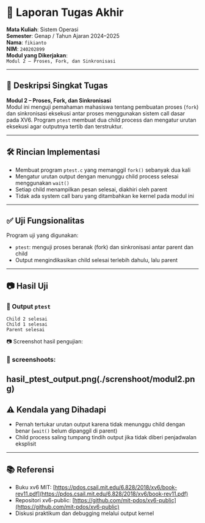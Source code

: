 
# 📝 Laporan Tugas Akhir

**Mata Kuliah**: Sistem Operasi  
**Semester**: Genap / Tahun Ajaran 2024–2025  
**Nama**: `fikianto`  
**NIM**: `240202899`  
**Modul yang Dikerjakan**:  
`Modul 2 – Proses, Fork, dan Sinkronisasi`

---

## 📌 Deskripsi Singkat Tugas

**Modul 2 – Proses, Fork, dan Sinkronisasi**  
Modul ini menguji pemahaman mahasiswa tentang pembuatan proses (`fork`) dan sinkronisasi eksekusi antar proses menggunakan sistem call dasar pada XV6. Program `ptest` membuat dua child process dan mengatur urutan eksekusi agar outputnya tertib dan terstruktur.

---

## 🛠️ Rincian Implementasi

- Membuat program `ptest.c` yang memanggil `fork()` sebanyak dua kali
- Mengatur urutan output dengan menunggu child process selesai menggunakan `wait()`
- Setiap child menampilkan pesan selesai, diakhiri oleh parent
- Tidak ada system call baru yang ditambahkan ke kernel pada modul ini

---

## ✅ Uji Fungsionalitas

Program uji yang digunakan:

- `ptest`: menguji proses beranak (fork) dan sinkronisasi antar parent dan child
- Output mengindikasikan child selesai terlebih dahulu, lalu parent

---

## 📷 Hasil Uji

### 📍 Output `ptest`

```
Child 2 selesai
Child 1 selesai
Parent selesai
```

📷 Screenshot hasil pengujian:  
### 📸 screenshoots:
hasil_ptest_output.png(./screnshoot/modul2.png)
---

## ⚠️ Kendala yang Dihadapi

- Pernah tertukar urutan output karena tidak menunggu child dengan benar (`wait()` belum dipanggil di parent)
- Child process saling tumpang tindih output jika tidak diberi penjadwalan eksplisit

---

## 📚 Referensi

- Buku xv6 MIT: [https://pdos.csail.mit.edu/6.828/2018/xv6/book-rev11.pdf](https://pdos.csail.mit.edu/6.828/2018/xv6/book-rev11.pdf)
- Repositori xv6-public: [https://github.com/mit-pdos/xv6-public](https://github.com/mit-pdos/xv6-public)
- Diskusi praktikum dan debugging melalui output kernel

